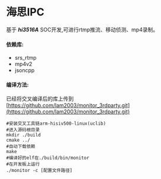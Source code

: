 海思IPC
=====


基于 *****hi3516A***** SOC开发,可进行rtmp推流、移动侦测、mp4录制。

#### 依赖库:
- srs_rtmp
- mp4v2
- jsoncpp

#### 编译方法:
已经将交叉编译后的库上传到[https://github.com/lam2003/monitor_3rdparty.git](https://github.com/lam2003/monitor_3rdparty.git)
```
#安装交叉工具链arm-hisiv500-linux(uclib)
#进入源码根目录
mkdir ./build
cmake ../
#自动下载依赖
make 
#编译好的elf在./build/bin/monitor
#在开发板上运行
./monitor -c [配置文件路径]
```

